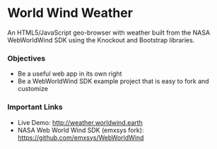 # World Wind Weather
An HTML5/JavaScript geo-browser with weather built from the NASA WebWorldWind SDK using the Knockout and Bootstrap libraries.

### Objectives
- Be a useful web app in its own right
- Be a WebWorldWind SDK example project that is easy to fork and customize

### Important Links
- Live Demo: http://weather.worldwind.earth
- NASA Web World Wind SDK (emxsys fork): https://github.com/emxsys/WebWorldWind

